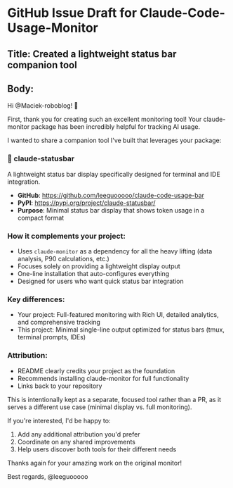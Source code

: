 # GitHub Issue Draft for Claude-Code-Usage-Monitor

## Title: Created a lightweight status bar companion tool

## Body:

Hi @Maciek-roboblog! 👋

First, thank you for creating such an excellent monitoring tool! Your claude-monitor package has been incredibly helpful for tracking AI usage.

I wanted to share a companion tool I've built that leverages your package:

### 🔋 claude-statusbar
A lightweight status bar display specifically designed for terminal and IDE integration.

- **GitHub**: https://github.com/leeguooooo/claude-code-usage-bar
- **PyPI**: https://pypi.org/project/claude-statusbar/
- **Purpose**: Minimal status bar display that shows token usage in a compact format

### How it complements your project:
- Uses `claude-monitor` as a dependency for all the heavy lifting (data analysis, P90 calculations, etc.)
- Focuses solely on providing a lightweight display output
- One-line installation that auto-configures everything
- Designed for users who want quick status bar integration

### Key differences:
- Your project: Full-featured monitoring with Rich UI, detailed analytics, and comprehensive tracking
- This project: Minimal single-line output optimized for status bars (tmux, terminal prompts, IDEs)

### Attribution:
- README clearly credits your project as the foundation
- Recommends installing claude-monitor for full functionality
- Links back to your repository

This is intentionally kept as a separate, focused tool rather than a PR, as it serves a different use case (minimal display vs. full monitoring).

If you're interested, I'd be happy to:
1. Add any additional attribution you'd prefer
2. Coordinate on any shared improvements
3. Help users discover both tools for their different needs

Thanks again for your amazing work on the original monitor!

Best regards,
@leeguooooo